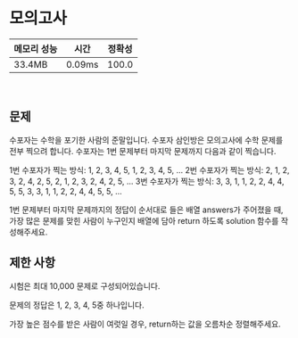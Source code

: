 # 모의고사

| 메모리 성능 | 시간 | 정확성 |
| ---- | ---- | ---- |
| 33.4MB | 0.09ms | 100.0 |

<br />

## 문제
수포자는 수학을 포기한 사람의 준말입니다. 수포자 삼인방은 모의고사에 수학 문제를 전부 찍으려 합니다. 수포자는 1번 문제부터 마지막 문제까지 다음과 같이 찍습니다.

1번 수포자가 찍는 방식: 1, 2, 3, 4, 5, 1, 2, 3, 4, 5, ...
2번 수포자가 찍는 방식: 2, 1, 2, 3, 2, 4, 2, 5, 2, 1, 2, 3, 2, 4, 2, 5, ...
3번 수포자가 찍는 방식: 3, 3, 1, 1, 2, 2, 4, 4, 5, 5, 3, 3, 1, 1, 2, 2, 4, 4, 5, 5, ...

1번 문제부터 마지막 문제까지의 정답이 순서대로 들은 배열 answers가 주어졌을 때, 가장 많은 문제를 맞힌 사람이 누구인지 배열에 담아 return 하도록 solution 함수를 작성해주세요.
<br />

## 제한 사항
시험은 최대 10,000 문제로 구성되어있습니다.

문제의 정답은 1, 2, 3, 4, 5중 하나입니다.

가장 높은 점수를 받은 사람이 여럿일 경우, return하는 값을 오름차순 정렬해주세요.
